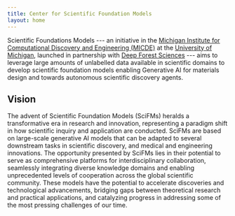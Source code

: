 ```yaml
---
title: Center for Scientific Foundation Models
layout: home
---
```


Scientific Foundations Models --- an initiative in the [Michigan Institute for Computational Discovery and Engineering (MICDE)][micde] at the [University of Michigan](https://umich.edu), launched in partnership with [Deep Forest Sciences][DFS] --- aims to leverage large amounts of unlabelled data available in scientific domains to develop scientific foundation models enabling Generative AI for materials design and towards autonomous scientific discovery agents.

## Vision
The advent of Scientific Foundation Models (SciFMs) heralds a transformative era in research and innovation, representing a paradigm shift in how scientific inquiry and application are conducted. SciFMs are based on large-scale generative AI models that can be adapted to several downstream tasks in scientific discovery, and medical and engineering innovations. The opportunity presented by SciFMs lies in their potential to serve as comprehensive platforms for interdisciplinary collaboration, seamlessly integrating diverse knowledge domains and enabling unprecedented levels of cooperation across the global scientific community. These models have the potential to accelerate discoveries and technological advancements, bridging gaps between theoretical research and practical applications, and catalyzing progress in addressing some of the most pressing challenges of our time.

[micde]: https://micde.umich.edu
[DFS]: https://deepforestsci.com
